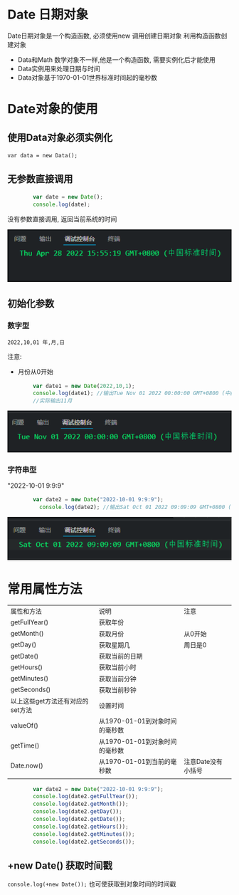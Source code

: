 # Date 日期对象

Date日期对象是一个构造函数, 必须使用new 调用创建日期对象 利用构造函数创建对象

* Data和Math 数学对象不一样,他是一个构造函数, 需要实例化后才能使用
* Data实例用来处理日期与时间
* Data对象基于1970-01-01世界标准时间起的毫秒数

# Date对象的使用

## 使用Data对象必须实例化

`var data = new Data();`

## 无参数直接调用

```JavaScript
        var date = new Date();
        console.log(date);
```

没有参数直接调用, 返回当前系统的时间

![Snipaste_2022-07-17_20-52-36.png](assets/Snipaste_2022-07-17_20-52-36-20220717205238-rkbm7ng.png)

## 初始化参数

### 数字型

`2022,10,01 年,月,日`

注意:

* 月份从0开始

```JavaScript
        var date1 = new Date(2022,10,1);
        console.log(date1); //输出Tue Nov 01 2022 00:00:00 GMT+0800 (中国标准时间) 
        //实际输出11月

```

![Snipaste_2022-07-17_20-52-45.png](assets/Snipaste_2022-07-17_20-52-45-20220717205247-b6qdacc.png)

### 字符串型

"2022-10-01 9:9:9"

```JavaScript
        var date2 = new Date("2022-10-01 9:9:9");
          console.log(date2); //输出Sat Oct 01 2022 09:09:09 GMT+0800 (中国标准时间)

```

![Snipaste_2022-07-17_20-52-58.png](assets/Snipaste_2022-07-17_20-52-58-20220717205302-idboi98.png)

# 常用属性方法

||||
| ----------------------------------| --------------------------------| --------------------|
|属性和方法|说明|注意|
|getFullYear()|获取年份||
|getMonth()|获取月份|从0开始|
|getDay()|获取星期几|周日是0|
|getDate()|获取当前的日期||
|getHours()|获取当前小时||
|getMinutes()|获取当前分钟||
|getSeconds()|获取当前秒钟||
|以上这些get方法还有对应的set方法|设置时间||
|valueOf()|从1970-01-01到对象时间的毫秒数||
|getTime()|从1970-01-01到对象时间的毫秒数||
|Date.now()|从1970-01-01到当前的毫秒数|注意Date没有小括号|
||||

```JavaScript
        var date2 = new Date("2022-10-01 9:9:9");
        console.log(date2.getFullYear());
        console.log(date2.getMonth());
        console.log(date2.getDay());
        console.log(date2.getDate());
        console.log(date2.getHours());
        console.log(date2.getMinutes());
        console.log(date2.getSeconds());
```

## +new Date() 获取时间戳

`console.log(+new Date());` 也可使获取到对象时间的时间戳
